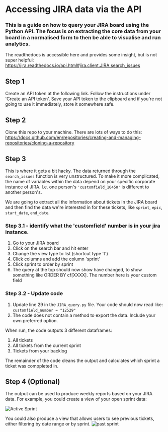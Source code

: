 # Accessing JIRA data via the API

### This is a guide on how to query your JIRA board using the Python API. The focus is on extracting the core data from your board in a normalised form to then be able to visualise and run analytics.

The readthedocs is accessible here and provides some insight, but is not super helpful: https://jira.readthedocs.io/api.html#jira.client.JIRA.search_issues

## Step 1

Create an API token at the following link. Follow the instructions under 'Create an API token'. Save your API token to the clipboard and if you're not going to use it immediately, store it somewhere safe. 

## Step 2

Clone this repo to your machine. There are lots of ways to do this: https://docs.github.com/en/repositories/creating-and-managing-repositories/cloning-a-repository

## Step 3

This is where it gets a bit hacky. The data returned through the `search_issues` function is very  unstructured. To make it more complicated, the name of variables within the data depend on your specific corporate instance of JIRA. I.e. one person's `'customfield_10450'` is different to another person's. 

We are going to extract all the information about tickets in the JIRA board and then find the data we're interested in for these tickets, like `sprint`, `epic`, `start_date`, `end_date`.

### Step 3.1 - identify what the 'customfield' number is in your jira instance. 

1. Go to your JIRA board
2. Click on the search bar and hit enter
3. Change the view type to list (shortcut type 't')
4. Click columns and add the column 'sprint'
5. Click sprint to order by sprint
6. The query at the top should now show have changed, to show something like ORDER BY cf[XXXX]. The number here is your custom field

### Step 3.2 - Update code

1. Update line 29 in the  `JIRA_query.py` file.  Your code should now read like:
   `customfield_number = "12529"`
2. The code does not contain a method to export the data. Include your own preferred option.

When run, the code outputs 3 different dataframes:
1. All tickets
2. All tickets from the current sprint
3. Tickets from your backlog

The remainder of the code cleans the output and calculates which sprint a ticket was comppleted in. 

## Step 4 (Optional)

The output can be used to produce weekly reports based on your JIRA data. For example, you could create a view of your open sprint data:

![Active Sprint](https://github.com/alex-stephenson/JIRA_API_Query/assets/49374679/44a7afec-2394-4844-a5ed-19dd6517e0b7)



You could also produce a view that allows users to see previous tickets, either filtering by date range or by sprint. 
![past sprint](https://github.com/alex-stephenson/JIRA_API_Query/assets/49374679/a508318b-2a57-4e1d-b08c-8fbf752a202c)


